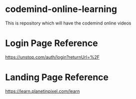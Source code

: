 # codemind-online-learning
This is repository which will have the codemind online videos


# Login Page Reference
https://unstop.com/auth/login?returnUrl=%2F

# Landing Page Reference
https://learn.planetinpixel.com/learn


